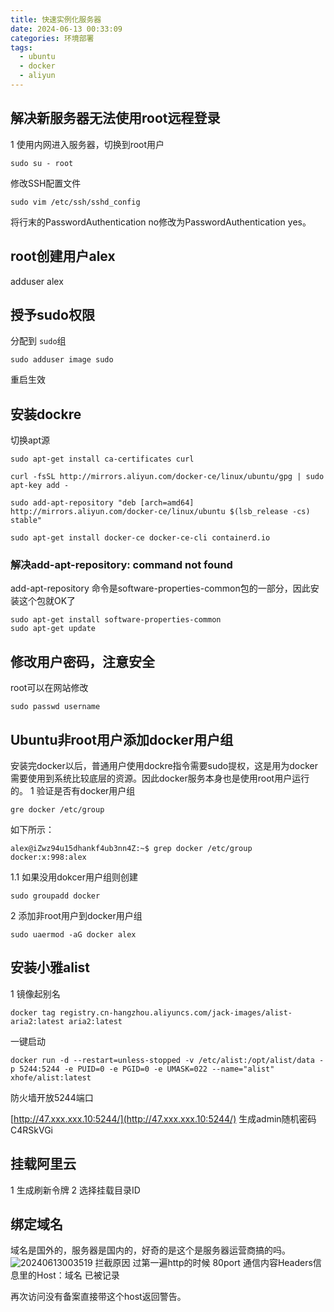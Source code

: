 ```yaml
---
title: 快速实例化服务器
date: 2024-06-13 00:33:09
categories: 环境部署
tags:
  - ubuntu
  - docker
  - aliyun
---
```


## 解决新服务器无法使用root远程登录
1 使用内网进入服务器，切换到root用户
```
sudo su - root
```
<!-- more -->
修改SSH配置文件
```
sudo vim /etc/ssh/sshd_config
```
将行末的PasswordAuthentication no修改为PasswordAuthentication yes。

## root创建用户alex
adduser alex
## 授予sudo权限
分配到 `sudo`组 
```
sudo adduser image sudo
```
重启生效

## 安装dockre
切换apt源
```
sudo apt-get install ca-certificates curl

curl -fsSL http://mirrors.aliyun.com/docker-ce/linux/ubuntu/gpg | sudo apt-key add -

sudo add-apt-repository "deb [arch=amd64] http://mirrors.aliyun.com/docker-ce/linux/ubuntu $(lsb_release -cs) stable"

sudo apt-get install docker-ce docker-ce-cli containerd.io
```
### 解决add-apt-repository: command not found
add-apt-repository 命令是software-properties-common包的一部分，因此安装这个包就OK了
```
sudo apt-get install software-properties-common
sudo apt-get update
```

## 修改用户密码，注意安全
root可以在网站修改

```
sudo passwd username
```

## Ubuntu非root用户添加docker用户组
安装完docker以后，普通用户使用dockre指令需要sudo提权，这是用为docker需要使用到系统比较底层的资源。因此docker服务本身也是使用root用户运行的。
1 验证是否有docker用户组
```
gre docker /etc/group
```

如下所示：
```
alex@iZwz94u15dhankf4ub3nn4Z:~$ grep docker /etc/group
docker:x:998:alex
```
1.1 如果没用dokcer用户组则创建
```
sudo groupadd docker
```
2 添加非root用户到docker用户组
```
sudo uaermod -aG docker alex
```
## 安装小雅alist
1 镜像起别名
```
docker tag registry.cn-hangzhou.aliyuncs.com/jack-images/alist-aria2:latest aria2:latest
```

一键启动
```
docker run -d --restart=unless-stopped -v /etc/alist:/opt/alist/data -p 5244:5244 -e PUID=0 -e PGID=0 -e UMASK=022 --name="alist" xhofe/alist:latest

```

防火墙开放5244端口

[http://47.xxx.xxx.10:5244/](http://47.xxx.xxx.10:5244/)
生成admin随机密码
C4RSkVGi

## 挂载阿里云
1 生成刷新令牌
2 选择挂载目录ID

## 绑定域名
域名是国外的，服务器是国内的，好奇的是这个是服务器运营商搞的吗。
![20240613003519](https://s2.loli.net/2024/06/13/hjVloJ7e2cPNZvF.png)
拦截原因
过第一遍http的时候  80port 通信内容Headers信息里的Host：域名 已被记录

再次访问没有备案直接带这个host返回警告。